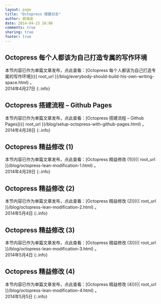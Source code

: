 ```yaml
---
layout: page
title: "Octopress 搭建日志"
author: 郝海龙
date: 2014-04-23 16:06
comments: true
sharing: true
footer: true
---
```


## Octopress 每个人都该为自己打造专属的写作环境

本节内容已作为单篇文章发布，点此查看：[Octopress 每个人都该为自己打造专属的写作环境]({{ root_url }}/blog/everybody-should-build-his-own-writing-space.html) 。  
2014年4月27日
{:.info}

## Octopress 搭建流程 – Github Pages

本节内容已作为单篇文章发布，点此查看：[Octopress 搭建流程 – Github Pages]({{ root_url }}/blog/setup-octopress-with-github-pages.html) 。  
2014年4月28日
{:.info}

## Octopress 精益修改 (1)

本节内容已作为单篇文章发布，点此查看：[Octopress 精益修改 (1)]({{ root_url }}/blog/octopress-lean-modification-1.html) 。  
2014年4月28日
{:.info}

## Octopress 精益修改 (2)

本节内容已作为单篇文章发布，点此查看：[Octopress 精益修改 (2)]({{ root_url }}/blog/octopress-lean-modification-2.html) 。  
2014年5月4日
{:.info}

## Octopress 精益修改 (3)

本节内容已作为单篇文章发布，点此查看：[Octopress 精益修改 (3)]({{ root_url }}/blog/octopress-lean-modification-3.html) 。  
2014年5月4日
{:.info}

## Octopress 精益修改 (4)

本节内容已作为单篇文章发布，点此查看：[Octopress 精益修改 (4)]({{ root_url }}/blog/octopress-lean-modification-4.html) 。  
2014年5月5日
{:.info}


